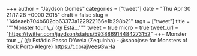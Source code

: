 
+++
author = "Jaydson Gomes"
categories = ["tweet"]
date = "Thu Apr 30 21:17:28 +0000 2015"
draft = false
slug = "14deaeb704b602cb63373a122922166e1b298b21"
tags = ["tweet"]
title = """Monster tour &#92;,,/ (@ Está..."""
tweet = true
micro = true
tweet_url = "https://twitter.com/jaydson/status/593886914484273152"
+++
Monster tour \,,/ (@ Estádio Passo D'Areia (Zequinha) - @saoojose for Monsters of Rock Porto Alegre) https://t.co/ajVeesGwHa
